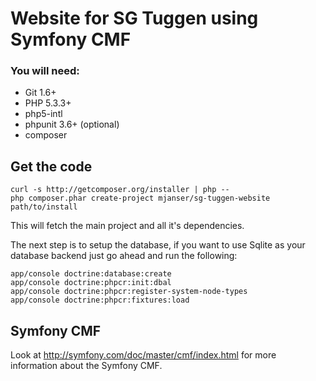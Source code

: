 # Website for SG Tuggen using Symfony CMF

### You will need:
  * Git 1.6+
  * PHP 5.3.3+
  * php5-intl
  * phpunit 3.6+ (optional)
  * composer

## Get the code

    curl -s http://getcomposer.org/installer | php --
    php composer.phar create-project mjanser/sg-tuggen-website path/to/install

This will fetch the main project and all it's dependencies.

The next step is to setup the database, if you want to use Sqlite as your database backend just go ahead and run the following:

    app/console doctrine:database:create
    app/console doctrine:phpcr:init:dbal
    app/console doctrine:phpcr:register-system-node-types
    app/console doctrine:phpcr:fixtures:load

## Symfony CMF

Look at http://symfony.com/doc/master/cmf/index.html for more information about the Symfony CMF.

